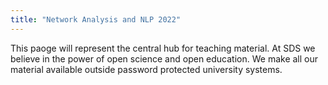 ```yaml
---
title: "Network Analysis and NLP 2022"
---
```


This paoge will represent the central hub for teaching material. At SDS we believe in the power of open science and open education. We make all our material available outside password protected university systems.

<!---
{{% notice tip %}}stuff
{{% /notice %}}


{{% notice info %}}
some important info
{{% /notice %}}



{{% notice note %}}
Some important stuff
{{% /notice %}}
--->